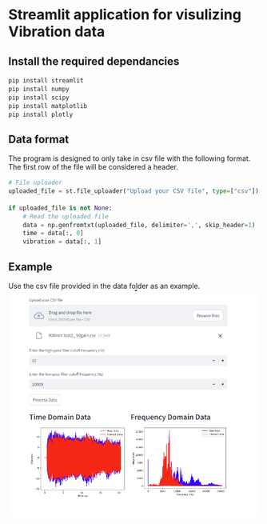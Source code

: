 # Streamlit application for visulizing Vibration data 

## Install the required dependancies
```bash
pip install streamlit
pip install numpy
pip install scipy
pip install matplotlib
pip install plotly
```
## Data format
The program is designed to only take in csv file with the following format. The first row of the file will be considered a header. 

```Python
# File uploader
uploaded_file = st.file_uploader("Upload your CSV file", type=["csv"])

if uploaded_file is not None:
    # Read the uploaded file
    data = np.genfromtxt(uploaded_file, delimiter=',', skip_header=1)
    time = data[:, 0]
    vibration = data[:, 1]
```
## Example
Use the csv file provided in the data folder as an example. 
![Streamlit Interface](images/VibExample.png)



